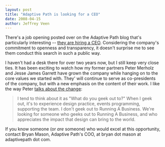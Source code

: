 ```yaml
---
layout: post
title: "Adaptive Path is looking for a CEO"
date: 2008-04-15
author: Jeffrey Veen
---
```

There's a job opening posted over on the Adaptive Path blog that's particularly interesting -- [they are hiring a CEO][1]. Considering the company's commitment to openness and transparency, it doesn't surprise me to see them conduct this search in such a public way.

I haven't had a desk there for over two years now, but I still keep very close ties. It has been exciting to watch how my former partners Peter Merholz and Jesse James Garrett have grown the company while hanging on to the core values we started with. They' will continue to serve as co-presidents of the company, but with a new emphasis on the content of their work. I like the way Peter [talks about the change][2]:

>I tend to think about it as "What do you geek out to?" When I geek out, it's to experience design practice, events programming, supporting the team. I don't geek out to Running A Business. We're looking for someone who geeks out to Running A Business, and who appreciates the impact that design can bring to the world.

If you know someone (or _are_ someone) who would excel at this opportunity, contact Bryan Mason, Adaptive Path's COO, at bryan dot mason at adaptivepath dot com.

[1]: http://www.adaptivepath.com/blog/2008/04/09/starting-the-ceo-search/
[2]: http://www.peterme.com/?p=648
